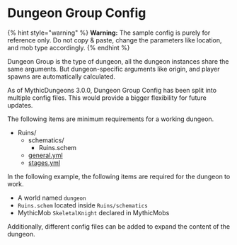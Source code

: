 # Dungeon Group Config

{% hint style="warning" %}
**Warning:** The sample config is purely for reference only. Do not copy & paste, change the parameters like location, and mob type accordingly.
{% endhint %}

Dungeon Group is the type of dungeon, all the dungeon instances share the same arguments. But dungeon-specific arguments like origin, and player spawns are automatically calculated.

As of MythicDungeons 3.0.0, Dungeon Group Config has been split into multiple config files. This would provide a bigger flexibility for future updates.

The following items are minimum requirements for a working dungeon.

* Ruins/
  * schematics/
    * Ruins.schem
  * [general.yml](general.yml.md)
  * [stages.yml](stages.yml.md)

In the following example, the following items are required for the dungeon to work.

* A world named `dungeon`
* `Ruins.schem` located inside `Ruins/schematics`
* MythicMob `SkeletalKnight` declared in MythicMobs

Additionally, different config files can be added to expand the content of the dungeon.
